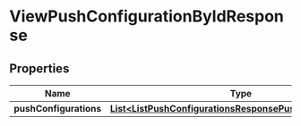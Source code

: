 

# ViewPushConfigurationByIdResponse


## Properties

Name | Type | Description | Notes
------------ | ------------- | ------------- | -------------
**pushConfigurations** | [**List&lt;ListPushConfigurationsResponsePushConfigurations&gt;**](ListPushConfigurationsResponsePushConfigurations.md) |  |  [optional]



